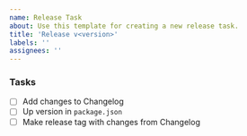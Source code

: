 ```yaml
---
name: Release Task
about: Use this template for creating a new release task.
title: 'Release v<version>'
labels: ''
assignees: ''
---
```


### Tasks

- [ ] Add changes to Changelog
- [ ] Up version in `package.json`
- [ ] Make release tag with changes from Changelog
